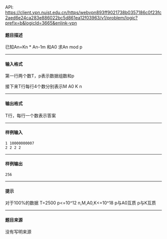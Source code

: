 API: https://client.vpn.nuist.edu.cn/https/webvpn893ff9021738b0357186c0f23fc2aed6e24ca283e886022bc5d861ea12f03963/v1/problem/logic?prefix=b&logicId=3665&enlink-vpn

#### 题目描述

已知An\=Kn \* An-1m 和A0 求An mod p

---

#### 输入格式

第一行两个数T，p表示数据组数和p

接下来T行每行4个数分别表示M A0 K n

---

#### 输出格式

T行，每行一个数表示答案

---

#### 样例输入
```
1 10000000007
2 2 2 2

```

---

#### 样例输出
```
256
```

---

#### 提示

对于100%的数据 T=2500 p<=10^12 n,M,A0,K<=10^18 p与A0互质 p与K互质

---

#### 题目来源

没有写明来源